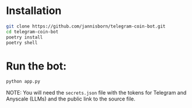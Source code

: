 

# Installation

```sh
git clone https://github.com/jannisborn/telegram-coin-bot.git
cd telegram-coin-bot
poetry install
poetry shell
```

# Run the bot:
```sh
python app.py
```

NOTE: You will need the `secrets.json` file with the tokens for Telegram and Anyscale (LLMs) and the public link to the source file.
